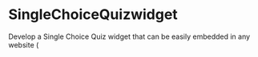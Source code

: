 # SingleChoiceQuizwidget
Develop a Single Choice Quiz widget that can be easily embedded in any website (

